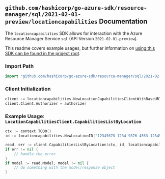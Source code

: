 
## `github.com/hashicorp/go-azure-sdk/resource-manager/sql/2021-02-01-preview/locationcapabilities` Documentation

The `locationcapabilities` SDK allows for interaction with the Azure Resource Manager Service `sql` (API Version `2021-02-01-preview`).

This readme covers example usages, but further information on [using this SDK can be found in the project root](https://github.com/hashicorp/go-azure-sdk/tree/main/docs).

### Import Path

```go
import "github.com/hashicorp/go-azure-sdk/resource-manager/sql/2021-02-01-preview/locationcapabilities"
```


### Client Initialization

```go
client := locationcapabilities.NewLocationCapabilitiesClientWithBaseURI("https://management.azure.com")
client.Client.Authorizer = authorizer
```


### Example Usage: `LocationCapabilitiesClient.CapabilitiesListByLocation`

```go
ctx := context.TODO()
id := locationcapabilities.NewLocationID("12345678-1234-9876-4563-123456789012", "locationValue")

read, err := client.CapabilitiesListByLocation(ctx, id, locationcapabilities.DefaultCapabilitiesListByLocationOperationOptions())
if err != nil {
	// handle the error
}
if model := read.Model; model != nil {
	// do something with the model/response object
}
```
